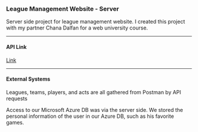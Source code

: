 <h3>League Management Website - Server</h3>

Server side project for league management website. 
I created this project with my partner Chana Dalfan for a web university course. 

-----

<h4> API Link</h4>
<a href="https://app.swaggerhub.com/apis/elitm/soccer_API/1.0.0">Link</a>

-----

<h4> External Systems</h4>

Leagues, teams, players, and acts are all gathered from Postman by API requests 

Access to our Microsoft Azure DB was via the server side.
We stored the personal information of the user in our Azure DB, such as his favorite games.
